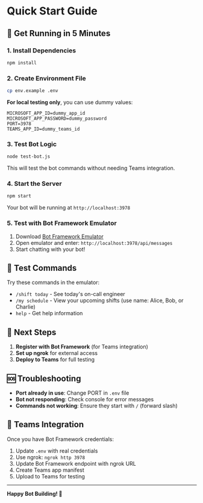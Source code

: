 # Quick Start Guide

## 🚀 Get Running in 5 Minutes

### 1. Install Dependencies
```bash
npm install
```

### 2. Create Environment File
```bash
cp env.example .env
```

**For local testing only**, you can use dummy values:
```env
MICROSOFT_APP_ID=dummy_app_id
MICROSOFT_APP_PASSWORD=dummy_password
PORT=3978
TEAMS_APP_ID=dummy_teams_id
```

### 3. Test Bot Logic
```bash
node test-bot.js
```

This will test the bot commands without needing Teams integration.

### 4. Start the Server
```bash
npm start
```

Your bot will be running at `http://localhost:3978`

### 5. Test with Bot Framework Emulator

1. Download [Bot Framework Emulator](https://github.com/Microsoft/BotFramework-Emulator/releases)
2. Open emulator and enter: `http://localhost:3978/api/messages`
3. Start chatting with your bot!

## 🧪 Test Commands

Try these commands in the emulator:

- `/shift today` - See today's on-call engineer
- `/my schedule` - View your upcoming shifts (use name: Alice, Bob, or Charlie)
- `help` - Get help information

## 🔧 Next Steps

1. **Register with Bot Framework** (for Teams integration)
2. **Set up ngrok** for external access
3. **Deploy to Teams** for full testing

## 🆘 Troubleshooting

- **Port already in use**: Change PORT in `.env` file
- **Bot not responding**: Check console for error messages
- **Commands not working**: Ensure they start with `/` (forward slash)

## 📱 Teams Integration

Once you have Bot Framework credentials:

1. Update `.env` with real credentials
2. Use ngrok: `ngrok http 3978`
3. Update Bot Framework endpoint with ngrok URL
4. Create Teams app manifest
5. Upload to Teams for testing

---

**Happy Bot Building! 🤖**
